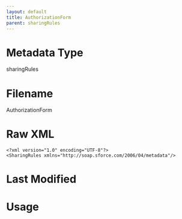 ```yaml
---
layout: default
title: AuthorizationForm
parent: sharingRules
---
```

# Metadata Type
sharingRules


# Filename 
AuthorizationForm


# Raw XML
```
<?xml version="1.0" encoding="UTF-8"?>
<SharingRules xmlns="http://soap.sforce.com/2006/04/metadata"/>
```


# Last Modified


# Usage
